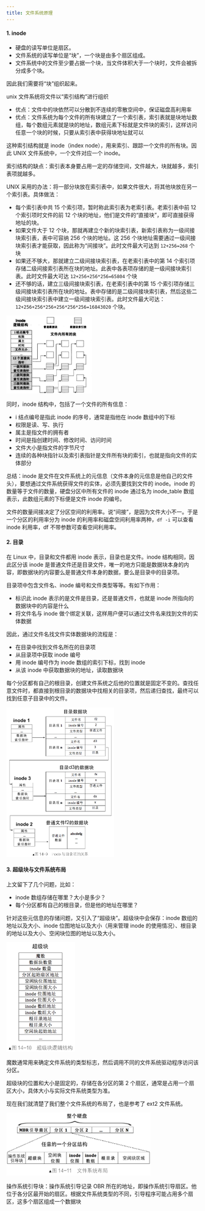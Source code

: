 ```yaml
---
title: 文件系统原理
---
```


#### 1. inode

- 硬盘的读写单位是扇区。
- 文件系统的读写单位是“块”，一个块是由多个扇区组成。
- 文件系统中的文件至少要占据一个块，当文件体积大于一个块时，文件会被拆分成多个块。

因此我们需要将“块”组织起来。

unix 文件系统将文件以“索引结构”进行组织

- 优点：文件中的块依然可以分散到不连续的零散空间中，保证磁盘高利用率
- 优点：文件系统为每个文件的所有块建立了一个索引表，索引表就是块地址数组，每个数组元素就是块的地址，数组元素下标就是文件块的索引，这样访问任意一个块的时候，只要从索引表中获得块地址就可以

这种索引结构就是 inode（index node），用来索引、跟踪一个文件的所有块。因此 UNIX 文件系统中，一个文件对应一个 inode。

索引结构的缺点：索引表本身要占用一定的存储空间，文件越大，块就越多，索引表项就越多。

UNIX 采用的办法：将一部分块放在索引表中，如果文件很大，将其他块放在另一个索引表。具体做法：

- 每个索引表中共 15 个索引项，暂时称此索引表为老索引表。老索引表中前 12 个索引项时文件的前 12 个块的地址，他们是文件的“直接块”，即可直接获得地址的块。
- 如果文件大于 12 个块，那就再建立个新的块索引表，新索引表称为一级间接块索引表，表中可容纳 256 个块的地址。这 256 个块地址需要通过一级间接块索引表才能获取，因此称为“间接块”。此时文件最大可达到 `12+256=268` 个块
- 如果还不够大，那就建立二级间接块索引表，在老索引表中的第 14 个索引项存储二级间接索引表所在块的地址。此表中各表项存储的是一级间接块索引表。此时文件最大可达 `12+256+256*256=65804` 个块
- 还不够的话，建立三级间接块索引表，在老索引表中的第 15 个索引项存储三级间接块索引表所在块的地址。表中存储的是二级间接块索引表，然后这些二级间接块索引表中建立一级间接块索引表。此时文件最大可达：`12+256+256*256+256*256*256=16843020` 个块。

<img src="./image/inode节点结构.png" alt="s" style="zoom:50%;" />

同时，inode 结构中，包括了一个文件的所有信息：

- i 结点编号是指此 inode 的序号，通常是指他在 inode 数组中的下标
- 权限是读、写、执行
- 属主是指文件的拥有者
- 时间是指创建时间、修改时间、访问时间
- 文件大小是指文件的字节尺寸
- 连续的各种块指针以及索引表指针是文件所有块的索引，也就是指向文件的实体部分

总结：inode 是文件在文件系统上的元信息（文件本身的元信息是他自己的文件头），要想通过文件系统获得文件的实体，必须先要找到文件的 inode。inode 的数量等于文件的数量，硬盘分区中所有文件的 inode 通过名为 inode_table 数组表示，此数组元素的下标便是文件 inode 的编号。

文件的数量间接决定了分区空间的利用率。说“间接”，是因为文件大小不一。于是一个分区的利用率分为 inode 的利用率和磁盘空间利用率两种，`df -i` 可以查看 inode 利用率，df 不带参数可查看空间利用率。

#### 2. 目录

在 Linux 中，目录和文件都用 inode 表示，目录也是文件。inode 结构相同，因此区分该 inode 是普通文件还是目录文件，唯一的地方只能是数据块本身的内容，即数据块的内容要么是普通文件本身的数据，要么是目录中的目录项。

目录项中包含文件名、inode 编号和文件类型等等。有如下作用：

- 标识此 inode 表示的是文件是目录，还是普通文件，也就是 inode 所指向的数据块中的内容是什么
- 将文件名与 inode 做个绑定关联，这样用户便可以通过文件名来找到文件的实体数据

因此，通过文件名找文件实体数据块的流程是：

- 在目录中找到文件名所在的目录项
- 从目录项中获取 inode 编号
- 用 inode 编号作为 inode 数组的索引下标，找到 inode
- 从该 inode 中获取数据块的地址，读取数据块

每个分区都有自己的根目录，创建文件系统之后他的位置就是固定不变的。查找任意文件时，都直接到根目录的数据块中找相关的目录项，然后递归查找，最终可以找到任意子目录中的文件。

<img src="./image/inode与目录项的关系.png" style="zoom:50%;" />

#### 3. 超级块与文件系统布局

上文留下了几个问题，比如：

- inode 数组存储在哪里？大小是多少？
- 每个分区都有自己的根目录，但是他的地址在哪里？

针对这些元信息的存储问题，又引入了“超级块”。超级块中会保存：inode 数组的地址以及大小、inode 位图地址以及大小（用来管理 inode 的使用情况）、根目录的地址以及大小、空闲块位图的地址以及大小。

<img src="./image/超级块逻辑结构.png" style="zoom:50%;" />

魔数通常用来确定文件系统的类型标志，然后调用不同的文件系统驱动程序访问该分区。

超级块的位置和大小是固定的，存储在各分区的第 2 个扇区，通常是占用一个扇区大小，具体大小与实际文件系统类型为准。

现在我们就清楚了我们整个文件系统的布局了，也是参考了 ext2 文件系统。

<img src="./image/文件系统布局.png" style="zoom:50%;" />

操作系统引导块：操作系统引导记录 OBR 所在的地址，即操作系统引导扇区。他位于各分区最开始的扇区。根据文件系统类型的不同，引导程序可能占用多个扇区，这多个扇区组成一个数据块